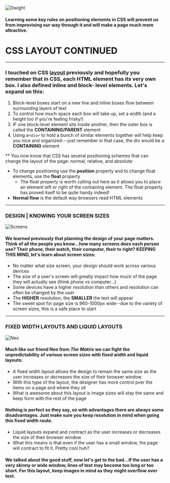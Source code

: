 
![Dwight](https://media.giphy.com/media/TpePHT1Kykld6/giphy.gif)

#### Learning some key rules on positioning elements in CSS will prevent us from improvising our way through it and will make a page much more attractive.

# CSS LAYOUT CONTINUED 
-----------
### I touched on CSS [layout](https://rivad2.github.io/reading-notes/201/class-04.html) previously and hopefully you remember that in CSS, each HTML element has its very own box. I also defined inline and block- level elements. Let's expand on this:

  1. Block-level boxes start on a new line and inline boxes flow between surrounding layers of text
  1. To control how much space each box will take up, set a width (and a height too if you're feeling frisky!)
  3. IF one block-level element sits inside another, then the outer box is called the **CONTAINING/PARENT** element
  4. Using a`<div>` to hold a bunch  of similar elements together will help keep you nice and organized---just remember in that case, the div would be a **CONTAINING** element

  ** You now know that CSS has several positioning schemes that can change the layout of the page: normal, relative, and absolute: 
  * To change positioning use the **position** property and to change float elements, use the **float** property
    * The float property is worth calling out here as it allows you to place an element left or right of the containing element. The float property has proved itself to be quite handy indeed!
  * **Normal flow** is the default way browsers read HTML elements
  ---------------------------------- 

  ### DESIGN | KNOWING YOUR SCREEN SIZES

  ![Screens](https://media.giphy.com/media/3o85xnHXDgKM21daPm/giphy.gif)

  #### We learned previously that planning the design of your page matters. Think of all the people you know...how many screens does each person use? Their phone, their watch, their computer, their tv right? KEEPING THIS MIND, let's learn about screen sizes:
  
  * No matter what size screen, your design should work across various devices
  * The size of a user's screen will greatly impact how much of the page they will actually see (think phone vs computer...)
  * Some devices have a higher resolution than others and resolution can often be changed by the user 
  * The **HIGHER** resolution, the **SMALLER** the text will appear
  * The sweet spot for page size is 960-1000px wide--due to the variety of screen sizes, this is a safe place to start

  ---------------------
 ### FIXED WIDTH LAYOUTS AND LIQUID LAYOUTS

 ![Neo](https://media.giphy.com/media/rvsIuQkF1iL3G/giphy.gif)

#### Much like our friend Neo from *The Matrix* we can fight the unpredictability of various screen sizes with fixed width and liquid layouts:

  * A fixed width layout allows the design to remain the same size as the user increases or decreases the size of their browser window
  * With this type of the layout, the designer has more control  pver the items on a page and where they sit
  * What is awesome about this layout is image sizes will stay the same and keep form with the rest of the page
  
  #### Nothing is perfect so they say, so with advantages there are always some disadvantages. Just make sure you keep resolution in mind when going this fixed width route.

  * Liquid layouts expand and contract as the user increases or decreases the size of their browser window.
  * What this means is that even if the user has a small window, the page will contract to fit it. Pretty cool huh?
  
  #### We talked about the good stuff, now let's get to the bad...If the user has a very skinny or wide window, lines of text may become too long or too short. For this layout, keep images in mind as they might overflow over text.